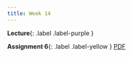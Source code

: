 ```yaml
---
title: Week 14
---
```


 **Lecture**{: .label .label-purple }

  <!-- **Syllabus**{: .label .label-yellow } [PDF](../assets/lectures/Syllabus.pdf) -->
  **Assignment 6**{: .label .label-yellow } [PDF](../assets/lectures/Q6.pdf)
